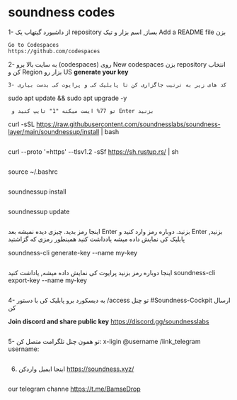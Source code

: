 # **soundness codes**


1- از داشبورد گیتهاب یک repository بساز, اسم بزار و تیک Add a README file بزن
```
Go to Codespaces
https://github.com/codespaces
```
2- به سایت بالا برو (codespaces) روی New codespaces بزن repository انتخاب کن و Region بزار رو US 
**generate your key**
```
3- کد های زیر به ترتیب جاگزاری کن تا پابلیک کی و پرایوت کی بدست بیاری
```
sudo apt update && sudo apt upgrade -y
```
 تو 77% ایست میکنه "1" تایپ کنید و Enter بزنید 
```
curl -sSL https://raw.githubusercontent.com/soundnesslabs/soundness-layer/main/soundnessup/install | bash
```
```
curl --proto '=https' --tlsv1.2 -sSf https://sh.rustup.rs/ | sh
```
```
source ~/.bashrc
```
```
soundnessup install
```
```
soundnessup update
```
```
اینجا رمز بدید. چیزی دیده نمیشه بعد Enter بزنید. دوباره رمز وارد کنید و Enter بزنید, پابلیک کی نمایش داده میشه یادداشت کنید همینطور رمزی که گزاشتید

soundness-cli generate-key --name my-key
```
```
اینجا دوباره رمز بزنید پرایوت کی نمایش داده میشه, یاداشت کنید
soundness-cli export-key --name my-key
```
```
4- به دیسکورد برو پابلیک کی با دستور /access تو چنل #Soundness-Cockpit ارسال کن

**Join discord and share public key**
https://discord.gg/soundnesslabs
```
```
5- تو همون چنل تلگرامت متصل کن:
x-ligin @username
/link_telegram username:
```
```
6. اینجا ایمیل واردکن
https://soundness.xyz/
```
```
our telegram channe
https://t.me/BamseDrop
